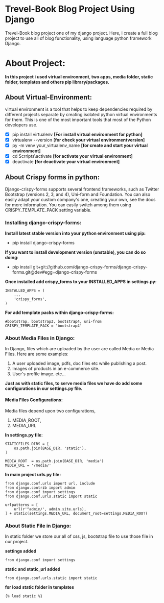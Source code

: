 # Trevel-Book Blog Project Using Django
 Trevel-Book blog project one of my django project. Here, i create a full blog project to use all of blog functionality, using language python framework Django.

# About Project:
**In this project i used virtual environment, two apps, media folder, static folder, templates and others pip library/packages.**

## About Virtual-Environment:
virtual environment is a tool that helps to keep dependencies required by different projects separate by creating isolated python virtual environments for them. This is one of the most important tools that most of the Python developers use.

- [x] pip install virtualenv **[For install virtual environment for python]**
- [x] virtualenv --version **[for check your virtual environmentversion]**
- [x] py -m venv your_virtualenv_name  **[for create and start your virtual environment]**
- [x] cd Scrripts\activate **[for activate your virtual environment]**
- [x] deactivate **[for deactivate your virtual environment]**

## About Crispy forms in python:
Django-crispy-forms supports several frontend frameworks, such as Twitter Bootstrap (versions 2, 3, and 4), Uni-form and Foundation. You can also easily adapt your custom company's one, creating your own, see the docs for more information. You can easily switch among them using CRISPY_TEMPLATE_PACK setting variable.

### Installing django-crispy-forms:

**Install latest stable version into your python environment using pip:**
- pip install django-crispy-forms

**If you want to install development version (unstable), you can do so doing:**
- pip install git+git://github.com/django-crispy-forms/django-crispy-forms.git@dev#egg=django-crispy-forms

**Once installed add crispy_forms to your INSTALLED_APPS in settings.py:**
```
INSTALLED_APPS = (
    ...
    'crispy_forms',
)
```
**For add template packs within django-crispy-forms:**
```
#bootstrap, bootstrap3, bootstrap4, uni-from
CRISPY_TEMPLATE_PACK = 'bootstrap4'
```

### About Media Files in Django:
In Django, files which are uploaded by the user are called Media or Media Files. Here are some examples:
1. A user uploaded image, pdfs, doc files etc while publishing a post.
2. Images of products in an e-commerce site.
3. User's profile image. etc...

**Just as with static files, to serve media files we have do add some configurations in our settings.py file.**

#### Media Files Configurations:
Media files depend upon two configurations,
1. MEDIA_ROOT,
2. MEDIA_URL

**In settings.py file:**
```
STATICFILES_DIRS = [
    os.path.join(BASE_DIR, 'static'),
]

MEDIA_ROOT  = os.path.join(BASE_DIR, 'media')
MEDIA_URL = '/media/'
```
**In main project urls.py file:**
```
from django.conf.urls import url, include
from django.contrib import admin
from django.conf import settings
from django.conf.urls.static import static

urlpatterns = [
    url(r'^admin/', admin.site.urls),
] + static(settings.MEDIA_URL, document_root=settings.MEDIA_ROOT)
```

### About Static File in Django:
In static folder we store our all of css, js, bootstrap file to use those file in our project.

**settings added**
```
from django.conf import settings
```
**static and static_url added**
```
from django.conf.urls.static import static
```
**for load static folder in templates**
```
{% load static %}
```





